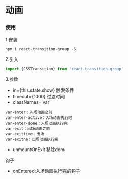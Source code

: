 # 动画

### 使用

1.安装

`npm i react-transition-group -S`

2.引入

```jsx
import {CSSTransition} from 'react-transition-group'
```

3.参数

* in={this.state.show} 触发条件
* timeout={1000} 过渡时间
* classNames='var'

```
var-enter：入场动画之前
var-enter-active：入场动画执行时
var-enter-done：入场动画执行完
var-exit：出场动画之前
var-exittive：出场
var-exitne：出场动画执行完
```

* unmountOnExit 移除dom

钩子

* onEntered:入场动画执行完的钩子

  



